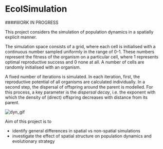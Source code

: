 # EcolSimulation

####WORK IN PROGRESS

This project considers the simulation of population dynamics in a spatially explicit manner.

The simulation space consists of a grid, where each cell is initialised with a continuous number sampled uniformly in the range of 0-1. 
These numbers represent the fitness of the organism on a particular cell, where 1 represents optimal reproductive success and 0 none at all.
A number of cells are randomly initialised with an organism.

A fixed number of iterations is simulated. 
In each iteration, first, the reproductive potential of all organisms are calculated individually. 
In a second step, the dispersal of offspring around the parent is modelled.
For this process, a key parameter is the _dispersal decay_, i.e. the exponent with which the density of (direct) offspring decreases with distance from its parent.

![dyn_gif](media/dyn.gif "Simulation over 40 iterations")

Aim of this project is to 
- identify general differences in spatial vs non-spatial simulations
- investigate the effect of spatial structure on population dynamics and evolutionary strategy

